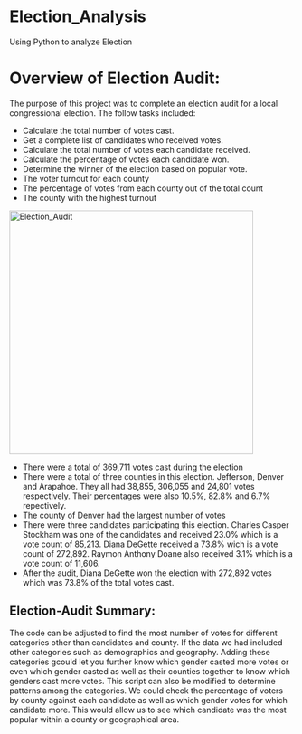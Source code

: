 # Election_Analysis
Using Python to analyze Election 

# Overview of Election Audit: 
The purpose of this project was to complete an election audit for a local congressional election. The follow tasks included:
* Calculate the total number of votes cast.
* Get a complete list of candidates who received votes.
* Calculate the total number of votes each candidate received.
* Calculate the percentage of votes each candidate won.
* Determine the winner of the election based on popular vote.
* The voter turnout for each county
* The percentage of votes from each county out of the total count
* The county with the highest turnout

<img width="431" alt="Election_Audit" src="https://user-images.githubusercontent.com/85206793/158079113-b2c27b4f-d636-4170-b746-78cbaa02a916.png">

* There were a total of 369,711 votes cast during the election
* There were a total of three counties in this election. Jefferson, Denver and Arapahoe. They all had 38,855, 306,055 and 24,801 votes respectively. Their percentages were also 10.5%, 82.8% and 6.7% repectively.
* The county of Denver had the largest number of votes
* There were three candidates participating this election.
Charles Casper Stockham was one of the candidates and received 23.0% which is a vote count of 85,213. Diana DeGette received a 73.8% wich is a vote count of 272,892. Raymon Anthony Doane also received 3.1% which is a vote count of 11,606.
* After the audit, Diana DeGette won the election with 272,892 votes which was 73.8% of the total votes cast.

## Election-Audit Summary: 
The code can be adjusted to find the most number of votes for different categories other than candidates and county. If the data we had included other categories such as demographics and geography. Adding these categories gcould let you further know which gender casted more votes or even which gender casted as well as their counties together to know which genders cast more votes.
This script can also be modified to determine patterns among the categories. We could check the percentage of voters by county against each candidate as well as which gender votes for which candidate more. This would allow us to see which candidate was the most popular within a county or geographical area.
